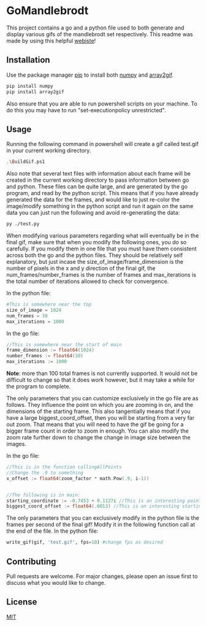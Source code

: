 # GoMandlebrodt

This project contains a go and a python file used to both generate and display various gifs of the mandlebrodt set respectively. This readme was made by using this helpful [webiste](https://www.makeareadme.com/)!

## Installation

Use the package manager [pip](https://pip.pypa.io/en/stable/) to install both [numpy](https://pypi.org/project/numpy/) and [array2gif](https://pypi.org/project/array2gif/).

```bash
pip install numpy
pip install array2gif
```
Also ensure that you are able to run powershell scripts on your machine. To do this you may have to run "set-executionpolicy unrestricted".

## Usage
Running the following command in powershell will create a gif called test.gif  in your current working directory.
```bash
.\BuildGif.ps1
```
Also note that several text files with information about each frame will be created in the current working directory to pass information between go and python. These files can be quite large, and are generated by the go program, and read by the python script. This means that if you have already generated the data for the frames, and would like to just re-color the image/modify something in the python script and run it again on the same data you can just run the following and avoid re-generating the data:

```bash
py ./test.py
```

When modifying various parameters regarding what will eventually be in the final gif, make sure that when you modify the following ones, you do so carefully. If you modify them in one file that you must have them consistent across both the go and the python files. They should be relatively self explanatory, but just incase the size_of_image/frame_dimension is the number of pixels in the x and y direction of the final gif, the num_frames/number_frames is the number of frames and max_iterations is the total number of iterations allowed to check for convergence.

In the python file:
```python
#This is somewhere near the top
size_of_image = 1024
num_frames = 30
max_iterations = 1000

```
In the go file:
```go
//This is somewhere near the start of main
frame_dimension := float64(1024)
number_frames := float64(30)
max_iterations := 1000

```
**Note**: more than 100 total frames is not currently supported. It would not be difficult to change so that it does work however, but it may take a while for the program to complete.

The only parameters that you can customize exclusively in the go file are as follows. They influence the point on which you are zooming in on, and the dimensions of the starting frame. This also tangentially means that if you have a large biggest_coord_offset, then you will be starting from a very far out zoom. That means that you will need to have the gif be going for a bigger frame count in order to zoom in enough. You can also modify the zoom rate further down to change the change in image size between the images.

In the go file:
```go
//This is in the function callingAllPoints
//Change the .9 to something
x_offset := float64(zoom_factor * math.Pow(.9, i-1))


//The following is in main:
starting_coordinate := -0.7453 + 0.1127i //This is an interesting point to zoom in on
biggest_coord_offset := float64(.0013) //This is an interesting starting size too

```

The only parameters that you can exclusively modify in the python file is the frames per second of the final gif! Modify it in the following function call at the end of the file.
In the python file:
```python
write_gif(gif, 'test.gif', fps=10) #change fps as desired
```

## Contributing
Pull requests are welcome. For major changes, please open an issue first to discuss what you would like to change.

## License
[MIT](https://choosealicense.com/licenses/mit/)
